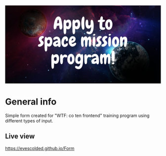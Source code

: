 
![cover](./cover.jpg)

# General info

Simple form created for "WTF: co ten frontend" training program using different types of input.

## Live view

https://evescolded.github.io/Form